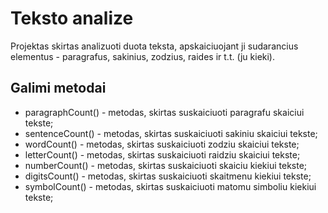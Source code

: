 # Teksto analize

Projektas skirtas analizuoti duota teksta, apskaiciuojant ji sudarancius elementus - paragrafus, sakinius, zodzius, raides ir t.t. (ju kieki).

## Galimi metodai
- paragraphCount() - metodas, skirtas suskaiciuoti paragrafu skaiciui tekste;
- sentenceCount() - metodas, skirtas suskaiciuoti sakiniu skaiciui tekste;
- wordCount() - metodas, skirtas suskaiciuoti zodziu skaiciui tekste;
- letterCount() - metodas, skirtas suskaiciuoti raidziu skaiciui tekste;
- numberCount() - metodas, skirtas suskaiciuoti skaiciu kiekiui tekste;
- digitsCount() - metodas, skirtas suskaiciuoti skaitmenu kiekiui tekste;
- symbolCount() - metodas, skirtas suskaiciuoti matomu simboliu kiekiui tekste;
